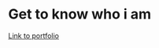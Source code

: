 <h1>Get to know who i am</h1>

<a href=https://jimwellgersalia-portfolio.netlify.app/ target=_blank> Link to portfolio</a>
